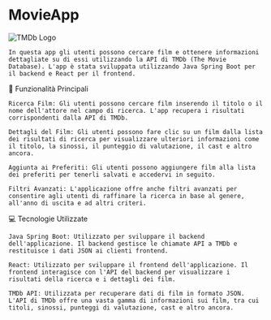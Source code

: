 # MovieApp 
![TMDb Logo](https://www.themoviedb.org/assets/2/v4/logos/primary-green-d947f95db6d919e9672c2d3d6c3f97d6d8e4402caeeb7ce63138f98458091e88.svg)

    In questa app gli utenti possono cercare film e ottenere informazioni dettagliate su di essi utilizzando la API di TMDb (The Movie Database). L'app è stata sviluppata utilizzando Java Spring Boot per il backend e React per il frontend.

🚀 Funzionalità Principali

    Ricerca Film: Gli utenti possono cercare film inserendo il titolo o il nome dell'attore nel campo di ricerca. L'app recupera i risultati corrispondenti dalla API di TMDb.

    Dettagli del Film: Gli utenti possono fare clic su un film dalla lista dei risultati di ricerca per visualizzare ulteriori informazioni come il titolo, la sinossi, il punteggio di valutazione, il cast e altro ancora.

    Aggiunta ai Preferiti: Gli utenti possono aggiungere film alla lista dei preferiti per tenerli salvati e accedervi in seguito.

    Filtri Avanzati: L'applicazione offre anche filtri avanzati per consentire agli utenti di raffinare la ricerca in base al genere, all'anno di uscita e ad altri criteri.

💻 Tecnologie Utilizzate

    Java Spring Boot: Utilizzato per sviluppare il backend dell'applicazione. Il backend gestisce le chiamate API a TMDb e restituisce i dati JSON ai clienti frontend.

    React: Utilizzato per sviluppare il frontend dell'applicazione. Il frontend interagisce con l'API del backend per visualizzare i risultati della ricerca e i dettagli dei film.

    TMDb API: Utilizzata per recuperare dati di film in formato JSON. L'API di TMDb offre una vasta gamma di informazioni sui film, tra cui titoli, sinossi, punteggi di valutazione, cast e altro ancora.
